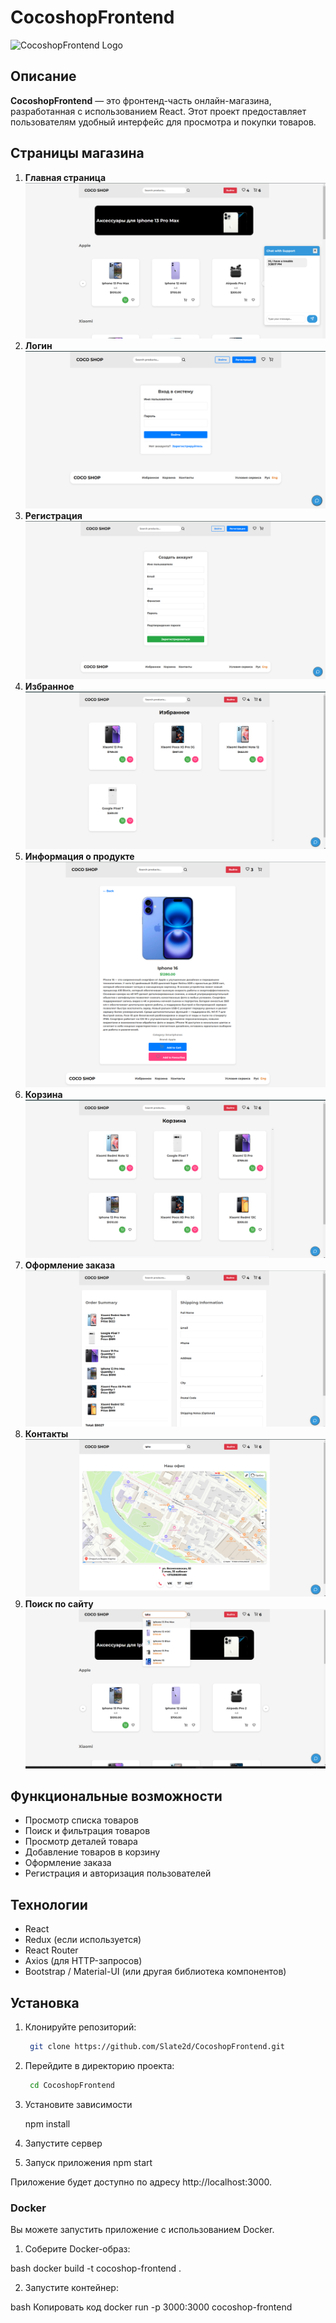 # CocoshopFrontend

![CocoshopFrontend Logo](path_to_your_logo_image)

## Описание

**CocoshopFrontend** — это фронтенд-часть онлайн-магазина, разработанная с использованием React. Этот проект предоставляет пользователям удобный интерфейс для просмотра и покупки товаров.

## Страницы магазина

1. **Главная страница**
![Главная страница](https://github.com/Nikolay-Bezmen/CocoJamboShop/blob/main/cocoshop/assets/Screenshot%202024-12-23%20153824.png)
2. **Логин**
![Логин](https://github.com/Nikolay-Bezmen/CocoJamboShop/blob/main/cocoshop/assets/Screenshot%202024-12-23%20153705.png)
3. **Регистрация**
![Регистрация](https://github.com/Nikolay-Bezmen/CocoJamboShop/blob/main/cocoshop/assets/Screenshot%202024-12-23%20153731.png)
4. **Избранное**
 ![Избранное](https://github.com/Nikolay-Bezmen/CocoJamboShop/blob/main/cocoshop/assets/Screenshot%202024-12-23%20153836.png)
 4. **Информация о продукте**
 ![Информация о продукте](https://github.com/Nikolay-Bezmen/CocoJamboShop/blob/main/cocoshop/assets/image.png)
5. **Корзина**
 ![Корзина](https://github.com/Nikolay-Bezmen/CocoJamboShop/blob/main/cocoshop/assets/Screenshot%202024-12-23%20153848.png)
6. **Оформление заказа**
 ![Оформление закакза](https://github.com/Nikolay-Bezmen/CocoJamboShop/blob/main/cocoshop/assets/Screenshot%202024-12-23%20153924.png)
7.  **Контакты**
![Контакты](https://github.com/Nikolay-Bezmen/CocoJamboShop/blob/main/cocoshop/assets/Screenshot%202024-12-23%20154017.png)
8. **Поиск по сайту**
 ![Поиск по сайту](https://github.com/Nikolay-Bezmen/CocoJamboShop/blob/main/cocoshop/assets/Screenshot%202024-12-23%20153955.png)




## Функциональные возможности

- Просмотр списка товаров
- Поиск и фильтрация товаров
- Просмотр деталей товара
- Добавление товаров в корзину
- Оформление заказа
- Регистрация и авторизация пользователей

## Технологии

- React
- Redux (если используется)
- React Router
- Axios (для HTTP-запросов)
- Bootstrap / Material-UI (или другая библиотека компонентов)

## Установка

1. Клонируйте репозиторий:

   ```bash
    git clone https://github.com/Slate2d/CocoshopFrontend.git

2. Перейдите в директорию проекта:

   ```bash
    cd CocoshopFrontend

3. Установите зависимости

    npm install

4. Запустите сервер

5. Запуск приложения
    npm start

Приложение будет доступно по адресу http://localhost:3000.

### Docker
Вы можете запустить приложение с использованием Docker.

1. Соберите Docker-образ:

bash
docker build -t cocoshop-frontend .

2. Запустите контейнер:

bash
Копировать код
docker run -p 3000:3000 cocoshop-frontend